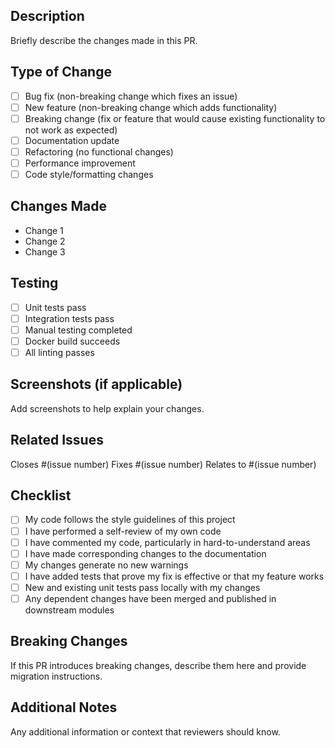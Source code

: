 ## Description
Briefly describe the changes made in this PR.

## Type of Change
- [ ] Bug fix (non-breaking change which fixes an issue)
- [ ] New feature (non-breaking change which adds functionality)
- [ ] Breaking change (fix or feature that would cause existing functionality to not work as expected)
- [ ] Documentation update
- [ ] Refactoring (no functional changes)
- [ ] Performance improvement
- [ ] Code style/formatting changes

## Changes Made
- Change 1
- Change 2
- Change 3

## Testing
- [ ] Unit tests pass
- [ ] Integration tests pass
- [ ] Manual testing completed
- [ ] Docker build succeeds
- [ ] All linting passes

## Screenshots (if applicable)
Add screenshots to help explain your changes.

## Related Issues
Closes #(issue number)
Fixes #(issue number)
Relates to #(issue number)

## Checklist
- [ ] My code follows the style guidelines of this project
- [ ] I have performed a self-review of my own code
- [ ] I have commented my code, particularly in hard-to-understand areas
- [ ] I have made corresponding changes to the documentation
- [ ] My changes generate no new warnings
- [ ] I have added tests that prove my fix is effective or that my feature works
- [ ] New and existing unit tests pass locally with my changes
- [ ] Any dependent changes have been merged and published in downstream modules

## Breaking Changes
If this PR introduces breaking changes, describe them here and provide migration instructions.

## Additional Notes
Any additional information or context that reviewers should know.
